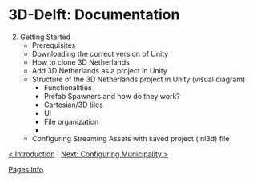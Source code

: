 # 3D-Delft: Documentation 

2. Getting Started
    - Prerequisites
    - Downloading the correct version of Unity
    - How to clone 3D Netherlands
    - Add 3D Netherlands as a project in Unity
    - Structure of the 3D Netherlands project in Unity (visual diagram)
        - Functionalities
        - Prefab Spawners and how do they work?
        - Cartesian/3D tiles
        - UI
        - File organization
        -
    - Configuring Streaming Assets with saved project (.nl3d) file

[< Introduction](./introduction.md) | [Next: Configuring Municipality >](./configuring-municipality.md)

[Pages info](./pages/example/pages.md)